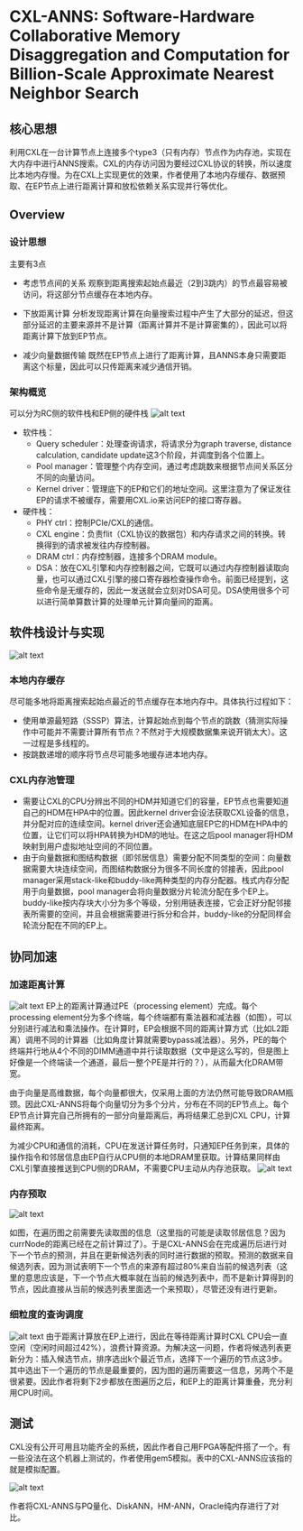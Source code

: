 # CXL-ANNS: Software-Hardware Collaborative Memory Disaggregation and Computation for Billion-Scale Approximate Nearest Neighbor Search

## 核心思想
利用CXL在一台计算节点上连接多个type3（只有内存）节点作为内存池，实现在大内存中进行ANNS搜索。CXL的内存访问因为要经过CXL协议的转换，所以速度比本地内存慢。为在CXL上实现更优的效果，作者使用了本地内存缓存、数据预取、在EP节点上进行距离计算和放松依赖关系实现并行等优化。

## Overview

### 设计思想
主要有3点

- 考虑节点间的关系
观察到距离搜索起始点最近（2到3跳内）的节点最容易被访问，将这部分节点缓存在本地内存。

- 下放距离计算
分析发现距离计算在向量搜索过程中产生了大部分的延迟，但这部分延迟的主要来源并不是计算（距离计算并不是计算密集的），因此可以将距离计算下放到EP节点。

- 减少向量数据传输
既然在EP节点上进行了距离计算，且ANNS本身只需要距离这个标量，因此可以只传距离来减少通信开销。

### 架构概览

可以分为RC侧的软件栈和EP侧的硬件栈
![alt text](CXL-ANNS_src/image-1.png)
- 软件栈：
  - Query scheduler：处理查询请求，将请求分为graph traverse, distance calculation,  candidate update这3个阶段，并调度到各个位置上。
  - Pool manager：管理整个内存空间，通过考虑跳数来根据节点间关系区分不同的向量访问。
  - Kernel driver：管理底下的EP和它们的地址空间。这里注意为了保证发往EP的请求不被缓存，需要用CXL.io来访问EP的接口寄存器。
- 硬件栈：
  - PHY ctrl：控制PCIe/CXL的通信。
  - CXL engine：负责flit（CXL协议的数据包）和内存请求之间的转换。转换得到的请求被发往内存控制器。
  - DRAM ctrl：内存控制器，连接多个DRAM module。
  - DSA：放在CXL引擎和内存控制器之间，它既可以通过内存控制器读取向量，也可以通过CXL引擎的接口寄存器检查操作命令。前面已经提到，这些命令是无缓存的，因此一发送就会立刻对DSA可见。DSA使用很多个可以进行简单算数计算的处理单元计算向量间的距离。


## 软件栈设计与实现
![alt text](CXL-ANNS_src/image.png)
### 本地内存缓存

尽可能多地将距离搜索起始点最近的节点缓存在本地内存中。具体执行过程如下：

- 使用单源最短路（SSSP）算法，计算起始点到每个节点的跳数（猜测实际操作中可能并不需要计算所有节点？不然对于大规模数据集来说开销太大）。这一过程是多线程的。
- 按跳数递增的顺序将节点尽可能多地缓存进本地内存。

### CXL内存池管理

- 需要让CXL的CPU分辨出不同的HDM并知道它们的容量，EP节点也需要知道自己的HDM在HPA中的位置。因此kernel driver会设法获取CXL设备的信息，并分配对应的连续空间。kernel driver还会通知底层EP它的HDM在HPA中的位置，让它们可以将HPA转换为HDM的地址。在这之后pool manager将HDM映射到用户虚拟地址空间的不同位置。
- 由于向量数据和图结构数据（即邻居信息）需要分配不同类型的空间：向量数据需要大块连续空间，而图结构数据分为很多不同长度的邻接表，因此pool manager采用stack-like和buddy-like两种类型的内存分配器。栈式内存分配用于向量数据，pool manager会将向量数据分片轮流分配在多个EP上。buddy-like按内存块大小分为多个等级，分别用链表连接，它会正好分配邻接表所需要的空间，并且会根据需要进行拆分和合并，buddy-like的分配同样会轮流分配在不同的EP上。

## 协同加速

### 加速距离计算
![alt text](CXL-ANNS_src/image-2.png)
EP上的距离计算通过PE（processing element）完成。每个processing element分为多个终端，每个终端都有乘法器和减法器（如图），可以分别进行减法和乘法操作。在计算时，EP会根据不同的距离计算方式（比如L2距离）调用不同的计算器（比如角度计算就需要bypass减法器）。另外，PE的每个终端并行地从4个不同的DIMM通道中并行读取数据（文中是这么写的，但是图上好像是一个终端读一个通道，最后一整个PE是并行的？），从而最大化DRAM带宽。

由于向量是高维数据，每个向量都很大，仅采用上面的方法仍然可能导致DRAM瓶颈。因此CXL-ANNS将每个向量切分为多个分片，分布在不同的EP节点上。每个EP节点计算完自己所拥有的一部分向量距离后，再将结果汇总到CXL CPU，计算最终距离。

为减少CPU和通信的消耗，CPU在发送计算任务时，只通知EP任务到来，具体的操作指令和邻居信息由EP自行从CPU侧的本地DRAM里获取。计算结果同样由CXL引擎直接推送到CPU侧的DRAM，不需要CPU主动从内存池获取。
![alt text](CXL-ANNS_src/image-3.png)

### 内存预取
![alt text](CXL-ANNS_src/image-4.png)

如图，在遍历图之前需要先读取图的信息（这里指的可能是读取邻居信息？因为currNode的距离已经在之前计算过了）。于是CXL-ANNS会在完成遍历后进行对下一个节点的预测，并且在更新候选列表的同时进行数据的预取。预测的数据来自候选列表，因为测试表明下一个节点的来源有超过80%来自当前的候选列表（这里的意思应该是，下一个节点大概率就在当前的候选列表中，而不是新计算得到的节点，因此直接从当前的候选列表里面选一个来预取），尽管还没有进行更新。

### 细粒度的查询调度
![alt text](CXL-ANNS_src/image-5.png)
由于距离计算放在EP上进行，因此在等待距离计算时CXL CPU会一直空闲（空闲时间超过42%），浪费计算资源。为解决这一问题，作者将候选列表更新分为：插入候选节点，排序选出k个最近节点，选择下一个遍历的节点这3步。其中选出下一个遍历的节点是最重要的，因为图的遍历需要这一信息，另两个不是很紧要。因此作者将剩下2步都放在图遍历之后，和EP上的距离计算重叠，充分利用CPU时间。

## 测试

CXL没有公开可用且功能齐全的系统，因此作者自己用FPGA等配件搭了一个。有一些没法在这个机器上测试的，作者使用gem5模拟。表中的CXL-ANNS应该指的就是模拟配置。

![alt text](CXL-ANNS_src/image-6.png)

作者将CXL-ANNS与PQ量化、DiskANN，HM-ANN，Oracle纯内存进行了对比。